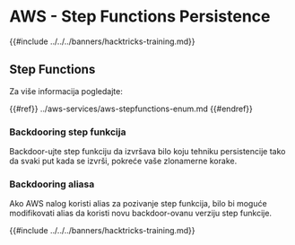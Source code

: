 # AWS - Step Functions Persistence

{{#include ../../../banners/hacktricks-training.md}}

## Step Functions

Za više informacija pogledajte:

{{#ref}}
../aws-services/aws-stepfunctions-enum.md
{{#endref}}

### Backdooring step funkcija

Backdoor-ujte step funkciju da izvršava bilo koju tehniku persistencije tako da svaki put kada se izvrši, pokreće vaše zlonamerne korake.

### Backdooring aliasa

Ako AWS nalog koristi alias za pozivanje step funkcija, bilo bi moguće modifikovati alias da koristi novu backdoor-ovanu verziju step funkcije.

{{#include ../../../banners/hacktricks-training.md}}
